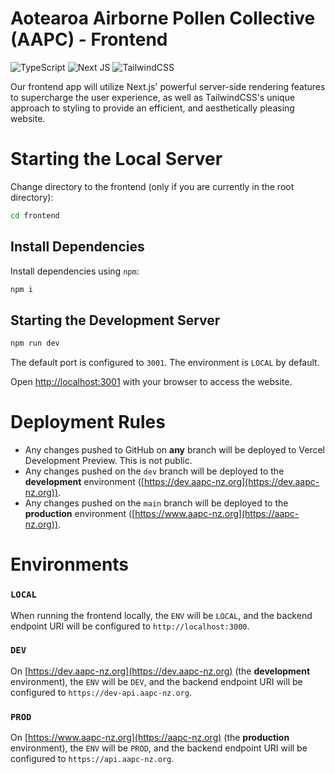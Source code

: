 # Aotearoa Airborne Pollen Collective (AAPC) - Frontend

![TypeScript](https://img.shields.io/badge/typescript-%23007ACC.svg?style=for-the-badge&logo=typescript&logoColor=white)
![Next JS](https://img.shields.io/badge/Next-black?style=for-the-badge&logo=next.js&logoColor=white)
![TailwindCSS](https://img.shields.io/badge/tailwindcss-%2338B2AC.svg?style=for-the-badge&logo=tailwind-css&logoColor=white)

Our frontend app will utilize Next.js' powerful server-side rendering features to supercharge the user experience, as
well as TailwindCSS's
unique approach to styling to provide an efficient, and aesthetically pleasing website.

# Starting the Local Server

Change directory to the frontend (only if you are currently in the root directory):

```bash
cd frontend
```

## Install Dependencies

Install dependencies using `npm`:

```bash
npm i
```

## Starting the Development Server

```bash
npm run dev
```

The default port is configured to `3001`. The environment is `LOCAL` by default.

Open [http://localhost:3001](http://localhost:3001) with your browser to access the website.

# Deployment Rules

-   Any changes pushed to GitHub on **any** branch will be deployed to Vercel Development Preview. This is not public.
-   Any changes pushed on the `dev` branch will be deployed to the **development** environment ([https://dev.aapc-nz.org](https://dev.aapc-nz.org)).
-   Any changes pushed on the `main` branch will be deployed to the **production** environment ([https://www.aapc-nz.org](https://aapc-nz.org)).

# Environments

### `LOCAL`

When running the frontend locally, the `ENV` will be `LOCAL`, and the backend endpoint URI will be configured to `http://localhost:3000`.

### `DEV`

On [https://dev.aapc-nz.org](https://dev.aapc-nz.org) (the **development** environment), the `ENV` will be `DEV`, and the backend endpoint URI will be configured to `https://dev-api.aapc-nz.org`.

### `PROD`

On [https://www.aapc-nz.org](https://aapc-nz.org) (the **production** environment), the `ENV` will be `PROD`, and the backend endpoint URI will be configured to `https://api.aapc-nz.org`.
